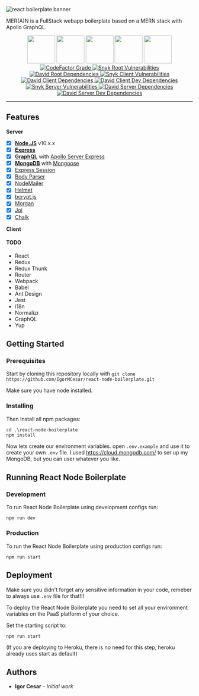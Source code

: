 <img src="https://user-images.githubusercontent.com/5064518/62132713-f3c25480-b2b3-11e9-9bb2-8447432ac980.png" alt="react boilerplate banner" align="center" />



MER(A)N is a FullStack webapp boilerplate based on a MERN stack with Apollo GraphQL.



<div align="center">
  <img src="https://cdn.iconscout.com/icon/free/png-256/mongodb-5-1175140.png" height="75">
  <img src="https://cdn.iconscout.com/icon/free/png-256/express-8-1175029.png" height="75">
  <img src="https://upload.wikimedia.org/wikipedia/commons/thumb/4/47/React.svg/512px-React.svg.png" height="75">
  <img src="https://media.licdn.com/dms/image/C4E0BAQE19TrEXW022w/company-logo_200_200/0?e=2159024400&v=beta&t=KSA1haVf2zqXDG5scvlmrXltTNA3MkkLLQpolQrTBTU" height="75">
  <img src="https://nodejs.org/static/images/logo-hexagon-card.png" height="75">
</div>



<div align="center">
  <a href="https://img.shields.io/codefactor/grade/github/IgorMCesar/react-express-mongo-boilerplate">
    <img alt="CodeFactor Grade" src="https://img.shields.io/codefactor/grade/github/IgorMCesar/react-express-mongo-boilerplate">
  </a>
    <a href="https://img.shields.io/snyk/vulnerabilities/github/IgorMCesar/react-express-mongo-boilerplatelabel=root%20vulnerabilities">
    <img alt="Snyk Root Vulnerabilities" src="https://img.shields.io/snyk/vulnerabilities/github/IgorMCesar/react-express-mongo-boilerplate?label=root%20vulnerabilities">
  </a>
  <a href="https://img.shields.io/david/dev/IgorMCesar/react-express-mongo-boilerplate?label=root%20dependencies">
    <img alt="David Root Dependencies" src="https://img.shields.io/david/dev/IgorMCesar/react-express-mongo-boilerplate?label=root%20dependencies">
  </a>
  <a href="https://img.shields.io/snyk/vulnerabilities/github/IgorMCesar/react-express-mongo-boilerplate?&path=src/client/package.json&label=client%20vulnerabilities">
    <img alt="Snyk Client Vulnerabilities" src="https://img.shields.io/snyk/vulnerabilities/github/IgorMCesar/react-express-mongo-boilerplate?&path=src/client/package.json&label=client%20vulnerabilities">
  </a>
  <a href="https://img.shields.io/david/IgorMCesar/react-express-mongo-boilerplate?label=client%20dependencies&path=src/client">
    <img alt="David Client Dependencies" src="https://img.shields.io/david/IgorMCesar/react-express-mongo-boilerplate?label=client%20dependencies&path=src/client">
  </a>
  <a href="https://img.shields.io/david/dev/IgorMCesar/react-express-mongo-boilerplate?label=client%20dependencies&path=src/client">
    <img alt="David Client Dev Dependencies" src="https://img.shields.io/david/dev/IgorMCesar/react-express-mongo-boilerplate?label=client%20dev%20dependencies&path=src/client">
  </a>
  <a href="https://img.shields.io/snyk/vulnerabilities/github/IgorMCesar/react-express-mongo-boilerplate?&path=src/server/package.json&label=client%20vulnerabilities">
    <img alt="Snyk Server Vulnerabilities" src="https://img.shields.io/snyk/vulnerabilities/github/IgorMCesar/react-express-mongo-boilerplate?&path=src/server/package.json&label=server%20vulnerabilities">
  </a>
  <a href="https://img.shields.io/david/IgorMCesar/react-express-mongo-boilerplate?label=client%20dependencies&path=src/server">
    <img alt="David Server Dependencies" src="https://img.shields.io/david/IgorMCesar/react-express-mongo-boilerplate?label=server%20dependencies&path=src/server">
  </a>
  <a href="https://img.shields.io/david/dev/IgorMCesar/react-express-mongo-boilerplate?label=client%20dependencies&path=src/server">
    <img alt="David Server Dev Dependencies" src="https://img.shields.io/david/dev/IgorMCesar/react-express-mongo-boilerplate?label=server%20dev%20dependencies&path=src/server">
  </a>
</div>

<hr />



## Features

**Server**

- [x] **[Node.JS](https://nodejs.org)** v10.x.x
- [x] **[Express](https://github.com/expressjs/express)**
- [x] **[GraphQL](http://graphql.org/)** with [Apollo Server Express](https://github.com/apollographql/apollo-server/tree/master/packages/apollo-server-express)
- [x] **[MongoDB](https://www.mongodb.com/)** with [Mongoose](https://github.com/Automattic/mongoose)
- [x] [Express Session](https://github.com/expressjs/session)
- [x] [Body Parser](https://github.com/expressjs/body-parser)
- [x] [NodeMailer](https://github.com/nodemailer/nodemailer)
- [x] [Helmet](https://github.com/helmetjs/helmet)
- [x] [bcrypt.js](https://github.com/dcodeIO/bcrypt.js)
- [x] [Morgan](https://github.com/expressjs/morgan)
- [x] [Joi](https://github.com/hapijs/joi)
- [x] [Chalk](https://github.com/chalk/chalk)

**Client**

#### TODO

- React
- Redux
- Redux Thunk
- Router
- Webpack
- Babel
- Ant Design
- Jest
- i18n
- Normalizr
- GraphQL
- Yup

## Getting Started

### Prerequisites

Start by cloning this repository locally with `git clone https://github.com/IgorMCesar/react-node-boilerplate.git`

Make sure you have node installed.

### Installing

Then Install all npm packages:

```
cd .\react-node-boilerplate
npm install
```

Now lets create our environment variables. open `.env.example` and use it to create your own `.env` file.
I used https://cloud.mongodb.com/ to ser up my MongoDB, but you can user whatever you like.

## Running React Node Boilerplate

### Development

To run React Node Boilerplate using development configs run:

```
npm run dev
```

### Production

To run the React Node Boilerplate using production configs run:

```
npm run start
```

## Deployment

Make sure you didn't forget any sensitive information in your code, remeber to always use `.env` file for that!!!

To deploy the React Node Boilerplate you need to set all your environment variables on the PaaS platform of your choice.

Set the starting script to:

```
npm run start
```

(If you are deploying to Heroku, there is no need for this step, heroku already uses start as default)

## Authors

- **Igor Cesar** - *Initial work*
